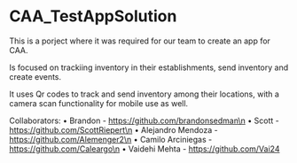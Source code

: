 # CAA_TestAppSolution
This is a porject where it was required for our team to create an app for CAA.

Is focused on trackiing inventory in their establishments, send inventory and create events.

It uses Qr codes to track and send inventory among their locations, with a camera scan functionality for mobile use as well.

Collaborators:
• Brandon - https://github.com/brandonsedman\n
• Scott - https://github.com/ScottRiepert\n
• Alejandro Mendoza - https://github.com/Alemenger2\n
• Camilo Arciniegas - https://github.com/Caleargo\n
• Vaidehi Mehta - https://github.com/Vai24

